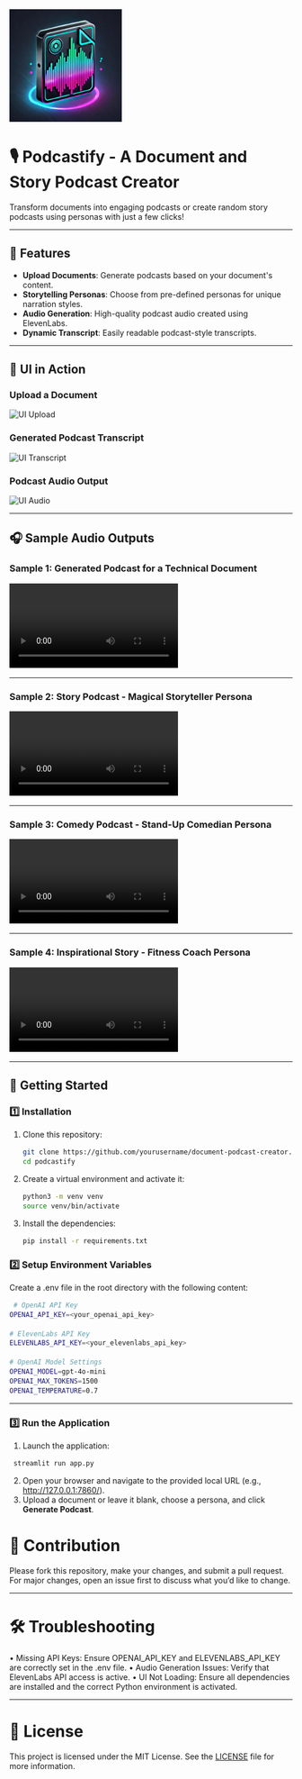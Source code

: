<img src="assets/logo.png" alt="Logo" width="200">

# 🎙️ Podcastify - A Document and Story Podcast Creator

Transform documents into engaging podcasts or create random story podcasts using personas with just a few clicks!

---

## 🌟 Features

- **Upload Documents**: Generate podcasts based on your document's content.
- **Storytelling Personas**: Choose from pre-defined personas for unique narration styles.
- **Audio Generation**: High-quality podcast audio created using ElevenLabs.
- **Dynamic Transcript**: Easily readable podcast-style transcripts.

---

## 🎥 UI in Action

### Upload a Document
![UI Upload](assets/ui_upload.png)

### Generated Podcast Transcript
![UI Transcript](assets/ui_transcript.png)

### Podcast Audio Output
![UI Audio](assets/ui_audio.png)

---

## 🎧 Sample Audio Outputs

### Sample 1: Generated Podcast for a Technical Document
<video controls="" autoplay="">
  <source src="https://github.com/anujdutt9/Podcastify/blob/main/assets/sample_outputs/Detective_podcast_audio.mp3" type="audio/mp3">
  Your browser does not support the audio element.
</video>

---

### Sample 2: Story Podcast - Magical Storyteller Persona
<video controls="" autoplay="">
  <source src="https://github.com/anujdutt9/Podcastify/blob/main/assets/sample_outputs/MagicalStoryteller_podcast_audio.mp3" type="audio/mp3">
  Your browser does not support the audio element.
</video>

---

### Sample 3: Comedy Podcast - Stand-Up Comedian Persona
<video controls="" autoplay="">
  <source src="https://github.com/anujdutt9/Podcastify/blob/main/assets/sample_outputs/Stand-UpComedian_podcast_audio.mp3" type="audio/mp3">
  Your browser does not support the audio element.
</video>

---

### Sample 4: Inspirational Story - Fitness Coach Persona
<video controls="" autoplay="">
  <source src="https://github.com/anujdutt9/Podcastify/blob/main/assets/sample_outputs/FitnessCoach_podcast_audio.mp3" type="audio/mp3">
  Your browser does not support the audio element.
</video>

---

## 🚀 Getting Started

### 1️⃣ Installation

1. Clone this repository:
   ```bash
   git clone https://github.com/yourusername/document-podcast-creator.git
   cd podcastify
    ```

2. Create a virtual environment and activate it:
    ```bash
   python3 -m venv venv
   source venv/bin/activate
    ```

3. Install the dependencies:
    ```bash
    pip install -r requirements.txt
     ```

### 2️⃣ Setup Environment Variables

Create a .env file in the root directory with the following content:

   ```bash
    # OpenAI API Key
   OPENAI_API_KEY=<your_openai_api_key>
   
   # ElevenLabs API Key
   ELEVENLABS_API_KEY=<your_elevenlabs_api_key>
   
   # OpenAI Model Settings
   OPENAI_MODEL=gpt-4o-mini
   OPENAI_MAX_TOKENS=1500
   OPENAI_TEMPERATURE=0.7
   ```

---

### 3️⃣ Run the Application

1.	Launch the application:
   ```bash
    streamlit run app.py
   ```
2. Open your browser and navigate to the provided local URL (e.g., http://127.0.0.1:7860/). 
3. Upload a document or leave it blank, choose a persona, and click **Generate Podcast**.

# 🤝 Contribution

Please fork this repository, make your changes, and submit a pull request. For major changes, open an issue first to discuss what you’d like to change.

---

# 🛠️ Troubleshooting

•	Missing API Keys: Ensure OPENAI_API_KEY and ELEVENLABS_API_KEY are correctly set in the .env file.
•	Audio Generation Issues: Verify that ElevenLabs API access is active.
•	UI Not Loading: Ensure all dependencies are installed and the correct Python environment is activated.

---

# 📜 License

This project is licensed under the MIT License. See the [LICENSE](LICENSE) file for more information.